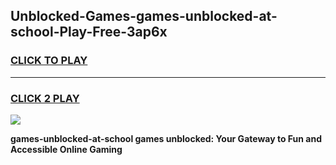 
## Unblocked-Games-games-unblocked-at-school-Play-Free-3ap6x
<h3>
<a href="https://premium76.site?title=games-unblocked-at-school&ref=10A">CLICK TO PLAY</a></h3>
<hr>

<h3>
<a href="https://premium76.site?title=games-unblocked-at-school&ref=10A">CLICK 2 PLAY</a>
  
</h3>

<a href="https://premium76.site?title=games-unblocked-at-school&ref=10A"><img src="https://clearcache.store/games.png"></a>


**games-unblocked-at-school games unblocked: Your Gateway to Fun and Accessible Online Gaming**
